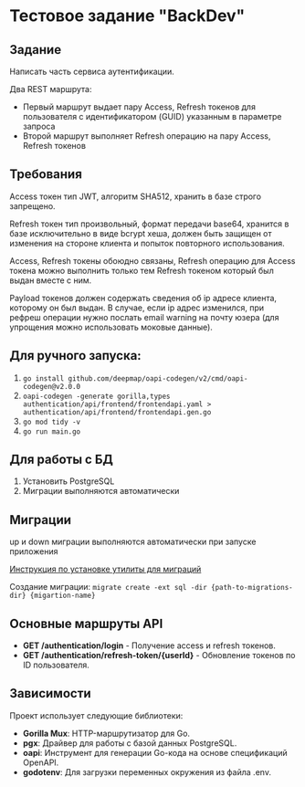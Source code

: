 # Тестовое задание "BackDev"

## Задание

Написать часть сервиса аутентификации.

Два REST маршрута:

- Первый маршрут выдает пару Access, Refresh токенов для пользователя с идентификатором (GUID) указанным в параметре запроса
- Второй маршрут выполняет Refresh операцию на пару Access, Refresh токенов

## Требования

Access токен тип JWT, алгоритм SHA512, хранить в базе строго запрещено.

Refresh токен тип произвольный, формат передачи base64, хранится в базе исключительно в виде bcrypt хеша, должен быть защищен от изменения на стороне клиента и попыток повторного использования.

Access, Refresh токены обоюдно связаны, Refresh операцию для Access токена можно выполнить только тем Refresh токеном который был выдан вместе с ним.

Payload токенов должен содержать сведения об ip адресе клиента, которому он был выдан. В случае, если ip адрес изменился, при рефреш операции нужно послать email warning на почту юзера (для упрощения можно использовать моковые данные).

## Для ручного запуска:
1. `go install github.com/deepmap/oapi-codegen/v2/cmd/oapi-codegen@v2.0.0`
2. `oapi-codegen -generate gorilla,types authentication/api/frontend/frontendapi.yaml > authentication/api/frontend/frontendapi.gen.go`
3. `go mod tidy -v`
4. `go run main.go`

## Для работы с БД
1. Установить PostgreSQL
2. Миграции выполняются автоматически

## Миграции
up и down миграции выполняются автоматически при запуске приложения

[Инструкция по установке утилиты для миграций](https://github.com/golang-migrate/migrate/blob/master/cmd/migrate/README.md)

Создание миграции: `migrate create -ext sql -dir {path-to-migrations-dir} {migartion-name}`

## Основные маршруты API

- **GET /authentication/login** - Получение access и refresh токенов.
- **GET /authentication/refresh-token/{userId}** - Обновление токенов по ID пользователя.

## Зависимости

Проект использует следующие библиотеки:

- **Gorilla Mux**: HTTP-маршрутизатор для Go.
- **pgx**: Драйвер для работы с базой данных PostgreSQL.
- **oapi**: Инструмент для генерации Go-кода на основе спецификаций OpenAPI.
- **godotenv**: Для загрузки переменных окружения из файла .env.
